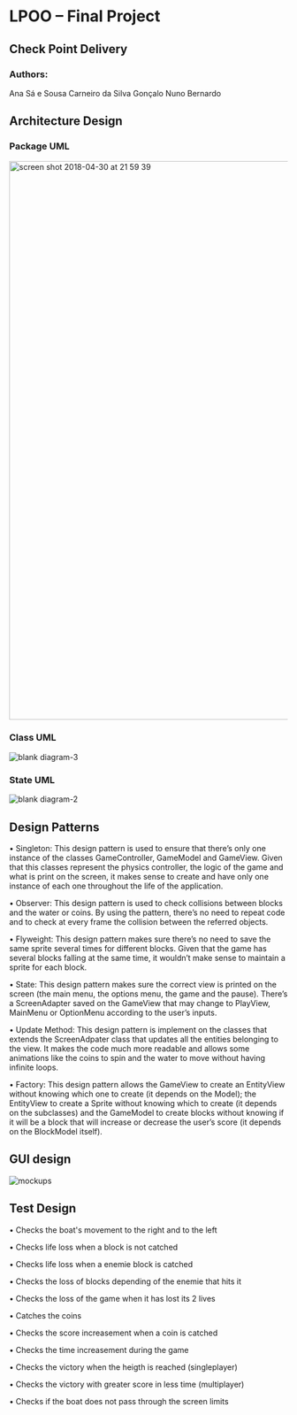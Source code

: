 # LPOO – Final Project
## Check Point Delivery

### Authors:
Ana Sá e Sousa Carneiro da Silva
Gonçalo Nuno Bernardo


## Architecture Design

### Package UML

<img width="1010" alt="screen shot 2018-04-30 at 21 59 39" src="https://user-images.githubusercontent.com/31972761/39451798-e27b1606-4cc7-11e8-99bb-c8136967586f.png">



### Class UML

![blank diagram-3](https://user-images.githubusercontent.com/31972761/39451355-50c67602-4cc6-11e8-937e-2c9da3fd19c3.png)



### State UML

![blank diagram-2](https://user-images.githubusercontent.com/31972761/39451357-50e78630-4cc6-11e8-890d-a0d12088dab7.png)



## Design Patterns

•	Singleton: This design pattern is used to ensure that there’s only one instance of the classes GameController, GameModel and GameView. Given that this classes represent the physics controller, the logic of the game and what is print on the screen, it makes sense to create and have only one instance of each one throughout the life of the application.

•	Observer: This design pattern is used to check collisions between blocks and the water or coins. By using the pattern, there’s no need to repeat code and to check at every frame the collision between the referred objects.

•	Flyweight: This design pattern makes sure there’s no need to save the same sprite several times for different blocks. Given that the game has several blocks falling at the same time, it wouldn’t make sense to maintain a sprite for each block.

•	State: This design pattern makes sure the correct view is printed on the screen (the main menu, the options menu, the game and the pause). There’s a ScreenAdapter saved on the GameView that may change to PlayView, MainMenu or OptionMenu according to the user’s inputs.

•	Update Method: This design pattern is implement on the classes that extends the ScreenAdpater class that updates all the entities belonging to the view. It makes the code much more readable and allows some animations like the coins to spin and the water to move without having infinite loops.

•	Factory: This design pattern allows the GameView to create an EntityView without knowing which one to create (it depends on the Model); the EntityView to create a Sprite without knowing which to create (it depends on the subclasses) and the GameModel to create blocks without knowing if it will be a block that will increase or decrease the user’s score (it depends on the BlockModel itself).



## GUI design

![mockups](https://user-images.githubusercontent.com/31972761/39451354-50939a16-4cc6-11e8-85b7-a9485827a1ec.png)



## Test Design

•	Checks the boat's movement to the right and to the left

•	Checks life loss when a block is not catched

•	Checks life loss when a enemie block is catched

•	Checks the loss of blocks depending of the enemie that hits it

•	Checks the loss of the game when it has lost its 2 lives

•	Catches the coins

•	Checks the score increasement when a coin is catched

•	Checks the time increasement during the game

•	Checks the victory when the heigth is reached (singleplayer)

•	Checks the victory with greater score in less time (multiplayer)

•	Checks if the boat does not pass through the screen limits

